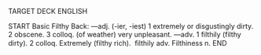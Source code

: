 TARGET DECK
ENGLISH

START
Basic
Filthy
Back: —adj. (-ier, -iest) 1 extremely or disgustingly dirty. 2 obscene. 3 colloq. (of weather) very unpleasant. —adv. 1 filthily (filthy dirty). 2 colloq. Extremely (filthy rich).  filthily adv. Filthiness n.
END
